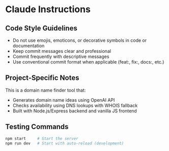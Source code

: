# Claude Instructions

## Code Style Guidelines

- Do not use emojis, emoticons, or decorative symbols in code or documentation
- Keep commit messages clear and professional
- Commit frequently with descriptive messages
- Use conventional commit format when applicable (feat:, fix:, docs:, etc.)

## Project-Specific Notes

This is a domain name finder tool that:
- Generates domain name ideas using OpenAI API
- Checks availability using DNS lookups with WHOIS fallback
- Built with Node.js/Express backend and vanilla JS frontend

## Testing Commands

```bash
npm start     # Start the server
npm run dev   # Start with auto-reload (development)
```